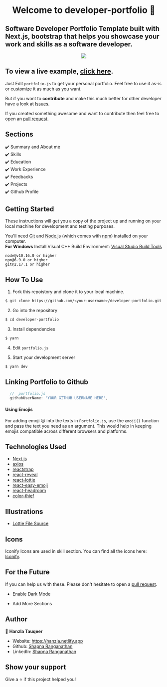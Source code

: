 <h1 align="center">Welcome to developer-portfolio 👋</h1>


## Software Developer Portfolio Template built with Next.js, bootstrap that helps you showcase your work and skills as a software developer.

<p align="center">
  <kbd>
    <img src="https://github.com/ShapnaRanganathan/shapna-developerportfolio"></img>
  </kbd>
</p>

## To view a live example, **[click here](https://github.com/ShapnaRanganathan/shapna-developerportfolio)**.

Just Edit `portfolio.js` to get your personal portfolio. Feel free to use it as-is or customize it as much as you want.

But if you want to **contribute** and make this much better for other developer have a look at [Issues](https://github.com/ShapnaRanganathan/shapna-developerportfolio).

If you created something awesome and want to contribute then feel free to open an [pull request](https://github.com/ShapnaRanganathan/shapna-developerportfolio).

## Sections

✔️ Summary and About me\
✔️ Skills\
✔️ Education\
✔️ Work Experience\
✔️ Feedbacks\
✔️ Projects\
✔️ Github Profile

## Getting Started

These instructions will get you a copy of the project up and running on your local machine for development and testing purposes.

You'll need [Git](https://git-scm.com) and [Node.js](https://nodejs.org/en/download/) (which comes with [npm](http://npmjs.com)) installed on your computer.
<br>
**For Windows** Install Visual C++ Build Environment: [Visual Studio Build Tools](https://visualstudio.microsoft.com/thank-you-downloading-visual-studio/?sku=BuildTools)

```
node@v10.16.0 or higher
npm@6.9.0 or higher
git@2.17.1 or higher
```

## How To Use

1. Fork this repoistory and clone it to your local machine.

```bash
$ git clone https://github.com/<your-username>/developer-portfolio.git
```

2. Go into the repository

```bash
$ cd developer-portfolio
```

3. Install dependencies

```bash
$ yarn
```

4. Edit `portfolio.js`

5. Start your development server

```bash
$ yarn dev
```

## Linking Portfolio to Github

```javascript
  //  portfolio.js
  githubUserName: 'YOUR GITHUB USERNAME HERE',
```

#### Using Emojis

For adding emoji 😃 into the texts in `Portfolio.js`, use the `emoji()` function and pass the text you need as an argument. This would help in keeping emojis compatible across different browsers and platforms.

## Technologies Used

- [Next.js](https://nextjs.org/)
- [axios](https://www.npmjs.com/package/axios)
- [reactstrap](https://reactstrap.github.io/)
- [react-reveal](https://www.react-reveal.com/)
- [react-lottie](https://www.npmjs.com/package/react-lottie)
- [react-easy-emoji](https://github.com/appfigures/react-easy-emoji)
- [react-headroom](https://github.com/KyleAMathews/react-headroom)
- [color-thief](https://github.com/lokesh/color-thief)

## Illustrations

- [Lottie File Source](https://lottiefiles.com)

## Icons

Iconify Icons are used in skill section. You can find all the icons here: [Iconify](https://icon-sets.iconify.design/).

## For the Future

If you can help us with these. Please don't hesitate to open a [pull request](https://github.com/ShapnaRanganathan/shapna-developerportfolio).

- Enable Dark Mode

- Add More Sections

## Author

👤 **Hanzla Tauqeer**

- Website: https://hanzla.netlify.app
- Github: [Shapna Ranganathan](https://github.com/ShapnaRanganathan)
- LinkedIn: [Shapna Ranganathan](https://www.linkedin.com/in/shapna-ranganathan-226693264/)

## Show your support

Give a ⭐️ if this project helped you!
